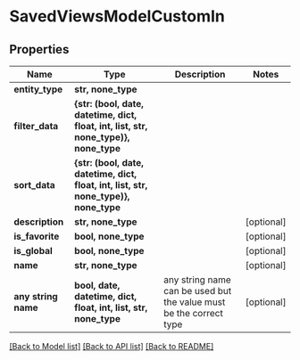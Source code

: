 # SavedViewsModelCustomIn


## Properties
Name | Type | Description | Notes
------------ | ------------- | ------------- | -------------
**entity_type** | **str, none_type** |  | 
**filter_data** | **{str: (bool, date, datetime, dict, float, int, list, str, none_type)}, none_type** |  | 
**sort_data** | **{str: (bool, date, datetime, dict, float, int, list, str, none_type)}, none_type** |  | 
**description** | **str, none_type** |  | [optional] 
**is_favorite** | **bool, none_type** |  | [optional] 
**is_global** | **bool, none_type** |  | [optional] 
**name** | **str, none_type** |  | [optional] 
**any string name** | **bool, date, datetime, dict, float, int, list, str, none_type** | any string name can be used but the value must be the correct type | [optional]

[[Back to Model list]](../README.md#documentation-for-models) [[Back to API list]](../README.md#documentation-for-api-endpoints) [[Back to README]](../README.md)


